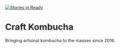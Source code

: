 [![Stories in Ready](https://badge.waffle.io/clairenied/craft-kombucha.png?label=ready&title=Ready)](https://waffle.io/clairenied/craft-kombucha)
# Craft Kombucha

Bringing artisinal kombucha to the masses since 2016.

